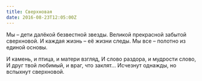 ```yaml
---
title: Сверхновая
date: 2016-08-23T12:05:00Z
---
```


Мы – дети далёкой безвестной звезды.
Великой прекрасной забытой сверхновой.
И каждая жизнь – её жизни следы.
Мы все – полотно из единой основы.

И камень, и птица, и матери взгляд,
И слово раздора, и мудрости слово,
И друг твой любимый, и враг, что заклят…
Исчезнут однажды, но вспыхнут сверхновой.